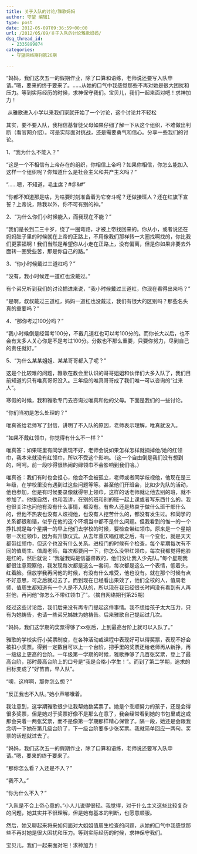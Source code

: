 ```yaml
---
title: 关于入队的讨论/雅歌妈妈
author: 守望 编辑1
type: post
date: 2012-05-09T09:36:59+00:00
url: /2012/05/09/关于入队的讨论雅歌妈妈/
dsq_thread_id:
  - 2335899874
categories:
  - 守望网络期刊第26期

---
```

“妈妈，我们这次五一的假期作业，除了口算和语练，老师说还要写入队申请。”嗯，要来的终于要来了。……从她的口气中我感觉那些不再对她是很大困扰和压力。等到实际经历的时候，求神保守我们。宝贝儿，我们一起来面对吧！求神加力！

<!--more--> 从雅歌进入小学以来我们家就开始了一个讨论，这个讨论并不轻松

<div class="indent-2">
  <p>
    其实，要不要入队，我相信基督徒父母如果仔细了解一下从这个组织，不难做出判断（看官网介绍）。可是实际面对挑战，还是需要勇气和信心。分享一些我们的讨论。
  </p>
  
  <p>
    1、“我为什么不能入？”
  </p>
  
  <p>
    “这是一个不相信有上帝存在的组织，你相信上帝吗？如果你相信，你怎么能加入这样一个组织呢？你知道什么是社会主义和共产主义吗？”
  </p>
  
  <p>
    “……嗯，不知道，毛主席？#＠&#”
  </p>
  
  <p>
    “你都不知道那是啥，为啥要时刻准备着为它奋斗呢？还做接班人？还在红旗下宣誓？上帝说，除我以外，你不可有别的神。”
  </p>
  
  <p>
    2、“为什么你们小时候能入，而我现在不能？”
  </p>
  
  <p>
    “我们是长到二三十岁，绕了一圈弯路，才被上帝找回来的。你从小，或者说还在妈妈肚子里的时候就在上帝的正路上，不用像我们那样转一大圈找啊找的，你比我们更蒙福啊！我们当然是希望你从小走在正路上，没有偏离，但是你如果非要去外面转一圈受些苦，那是你自己的路。”
  </p>
  
  <p>
    3、“你小时候戴过三道杠吗？”
  </p>
  
  <p>
    “没有，我小时候连一道杠也没戴过。”
  </p>
  
  <p>
    有个弟兄听到我们的讨论插进来说，“我小时候戴过三道杠，你现在看得出来吗？”
  </p>
  
  <p>
    “是啊，叔叔戴过三道杠，妈妈一道杠也没戴过，我们有很大的区别吗？那些名头真的重要吗？”
  </p>
  
  <p>
    4、“那你考过100分吗？”
  </p>
  
  <p>
    “我小时候倒是经常考100分，不戴几道杠也可以考100分的。而你长大以后，也不会有太多人关心你是不是考过100分。分数也不那么重要，只要你努力，尽到自己的责任就好。”
  </p>
  
  <p>
    5、“为什么某某姐姐、某某哥哥都入了呢？”
  </p>
  
  <p>
    这是个比较难的问题，雅歌在教会里认识的哥哥姐姐和伙伴们大多入队了，我们目前知道的只有唯真哥哥没入。三年级的唯真哥哥成了我们唯一可以咨询的“过来人”。
  </p>
  
  <p>
    寒假的时候，我和雅歌专门去咨询过唯真和他的父母。下面是我们的一些讨论。
  </p>
  
  <p>
    “你们当初是怎么处理的？”
  </p>
  
  <p>
    唯真爸给老师写了封信，讲明了不入队的原因，老师表示理解，唯真就没入。
  </p>
  
  <p>
    “如果不戴红领巾，你觉得有什么不一样？”
  </p>
  
  <p>
    唯真答：如果班里有同学表现不好，老师会说如果怎样怎样就摘掉他/她的红领巾，我本来就没有红领巾，所以不受这个影响。（这一个自由倒是我们没有想到的，呵呵。前一段吵得很热闹的绿领巾不会影响到我们哈。）
  </p>
  
  <p>
    唯真爸：我们有时也会担心，他会不会被孤立，老师或者同学歧视他，他现在是三年级，在学校里没有遇到过这些问题等等。甚至他们开班会，比如少先队的活动，他也参加，但是有时候要录像就得带上领巾，这样的话老师就让他去别的班，就不参加了。他很自然，也和我讲，在别的班和别的班一起上课或者写东西什么的。我也很关注也问他有没有什么事情，都没有。有些人还是热衷于做什么班干部什么的，但他不热衷也没有人歧视他，也没有人挖苦什么的，都没有发生过。和同学的关系都很和谐，似乎在他的这个环境当中都不是什么问题。但我看到的惟一的一个挣扎就是每个星期一的早上他们去学校的时候，要检查带红领巾。原来是一个星期带一次红领巾，因为有升旗仪式。从去年重庆唱红歌之后，有一个变化，就是天天都带红领巾，但这个也没有什么关系。进校门的时候有个检查，每个星期每次有不同的值周生、值周老师，每次都要问一下，你怎么没带红领巾，每次我都觉得他脸是红的，然后就说：“我爸我妈是信基督教的，他们没让我入少先队。”每个星期我都很注意观察他，我发现每次都是这么一套词，每次都是这么一个表情，低着头，红着脸。但放学我再问他的时候，有没有什么难受，他也没有。就在那个时候有点不好意思，可之后就过去了。而到现在已经看出果效了，他们全校的人，值周老师、值周生都知道有一个人是不入队的，所以现在我已经很长时间没有看到有人再拦他，再问他“你怎么不带红领巾了”。（摘自网络期刊第25期）
  </p>
  
  <p>
    经过这些讨论后，我们后来没有再专门提起这件事情。我不想给孩子太大压力，只有为她祷告，也请一些弟兄姊妹为她祷告。后来雅歌自己提起过几次。
  </p>
  
  <p>
    “妈妈，我们这学期的奖票得够了xx张后，上到最高台阶上就可以入队了。”
  </p>
  
  <p>
    雅歌的学校实行小奖票制度，在各种活动或课程中表现好可以得奖票，表现不好会被扣小奖票。得到一定数目可以上一个台阶，把手里的奖票还给老师再从新挣，再一级级上更高的台阶。一年级第一学期的时候，雅歌挣够了几百张奖票，登上了最高台阶，那时最高台阶上的口号是“我是合格小学生！”。而到了第二学期，追求的目标变成了“好苗苗，早入队”。
  </p>
  
  <p>
    “噢，这样啊，那你怎么想？”
  </p>
  
  <p>
    “反正我也不入队。”她小声嘟囔着。
  </p>
  
  <p>
    我注意到，这学期雅歌很少让我帮她数奖票了。她是个乖顺努力的孩子，还是会得很多奖票，但是她对于奖票好像不是那么在意了，我会经常看到她的书包里或这或那会夹着一两张奖票，而不是像第一学期那样精心保管了。隔一段，她还是会跟我念叨一下她在第几级台阶了，下一级台阶要多少张奖票。我就简单回应一两句。奖票的话题就过去了。
  </p>
  
  <p>
    “妈妈，我们这次五一的假期作业，除了口算和语练，老师说还要写入队申请。”嗯，要来的终于要来了。
  </p>
  
  <p>
    “那你怎么看？入还是不入？”
  </p>
  
  <p>
    “我不入。”
  </p>
  
  <p>
    “你为什么不入？”
  </p>
  
  <p>
    “入队是不合上帝心意的。”小人儿说得很轻。我觉得，对于什么主义这些比较复杂的问题，她其实并不很理解，但是她有基本的判断，也愿意顺服。
  </p>
  
  <p>
    然后，她又聊起来将来如何面对大姐姐值周生检查的问题，从她的口气中我感觉那些不再对她是很大困扰和压力。等到实际经历的时候，求神保守我们。
  </p>
  
  <p>
    宝贝儿，我们一起来面对吧！求神加力！
  </p>
</div>
